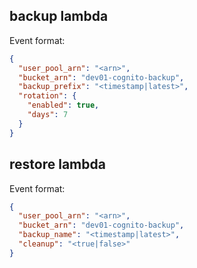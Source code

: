 ## backup lambda

Event format:

```json
{
  "user_pool_arn": "<arn>",
  "bucket_arn": "dev01-cognito-backup",
  "backup_prefix": "<timestamp|latest>",
  "rotation": {
    "enabled": true,
    "days": 7
  }
}
```

## restore lambda

Event format:

```json
{
  "user_pool_arn": "<arn>",
  "bucket_arn": "dev01-cognito-backup",
  "backup_name": "<timestamp|latest>",
  "cleanup": "<true|false>"
}
```